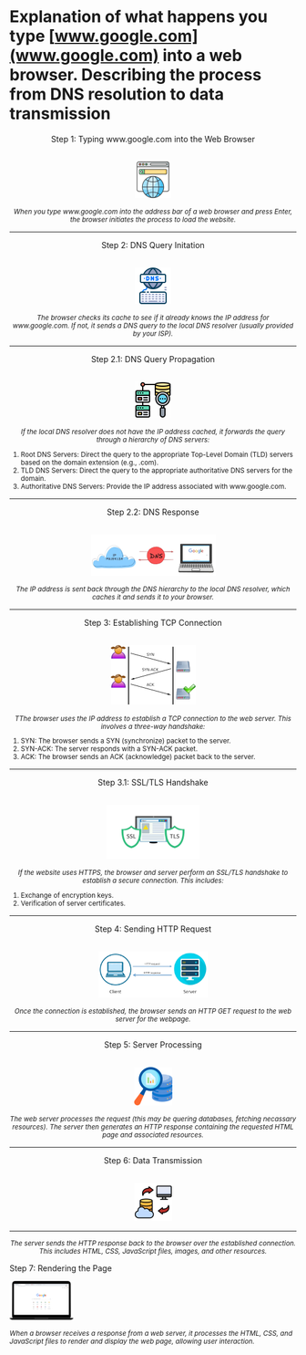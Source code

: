 # Explanation of what happens you type 	[www.google.com](www.google.com) into a web browser. Describing the process from DNS resolution to data transmission

<div style="text-align: center;">
  Step 1: Typing www.google.com into the Web Browser
<br></br>

![Web Browser Image](images/webbrowserpng.png)


<p style="font-size: smaller;"><em>When you type www.google.com into the address bar of a web browser and press Enter, the browser initiates the process to load the website.</em></p>

---

</div>

<div style="text-align: center;">
  Step 2: DNS Query Initation
<br></br>

![DNS Resolver Image](images/dnsresolver.png)

<p style="font-size: smaller;"><em>The browser checks its cache to see if it already knows the IP address for www.google.com. If not, it sends a DNS query to the local DNS resolver (usually provided by your ISP).</em></p>

---

</div>

<div style="text-align: center;">
  Step 2.1: DNS Query Propagation
<br></br>

![Web Browser Image](images/DNSquerypropagation.png)


<p style="font-size: smaller;"><em>If the local DNS resolver does not have the IP address cached, it forwards the query through a hierarchy of DNS servers:</em>
</div>

<ol style="font-size: smaller;">

<li> Root DNS Servers: Direct the query to the appropriate Top-Level Domain (TLD) servers based on the domain extension (e.g., .com). </li>

<li> TLD DNS Servers: Direct the query to the appropriate authoritative DNS servers for the domain. </li>

<li> Authoritative DNS Servers: Provide the IP address associated with www.google.com. </li>
</ol>


---

<div style="text-align: center;">
  Step 2.2: DNS Response
<br></br>

![Web Browser Image](images/DNSresponse.png)


<p style="font-size: smaller;"><em>The IP address is sent back through the DNS hierarchy to the local DNS resolver, which caches it and sends it to your browser.</em>
</div>

---

<div style="text-align: center;">
  Step 3: Establishing TCP Connection
<br></br>

![Web Browser Image](images/tcpconnection.png)


<p style="font-size: smaller;"><em>TThe browser uses the IP address to establish a TCP connection to the web server. This involves a three-way handshake:</em>
</div>

<ol style="font-size: smaller;">
    <li>SYN: The browser sends a SYN (synchronize) packet to the server.</li>
    <li>SYN-ACK: The server responds with a SYN-ACK  packet.</li>
    <li>ACK: The browser sends an ACK (acknowledge) packet back to the server.</li>
</ol>

---

<div style="text-align: center;">
  Step 3.1: SSL/TLS Handshake 
<br></br>

![Web Browser Image](images/SSLTLShandshake.png)


<p style="font-size: smaller;"><em>If the website uses HTTPS, the browser and server perform an SSL/TLS handshake to establish a secure connection. This includes:</em>
</div>

<ol style="font-size: smaller;">
    <li>Exchange of encryption keys.</li>
    <li>Verification of server certificates.</li>
</ol>

---

<div style="text-align: center;">
  Step 4: Sending HTTP Request
<br></br>

![Web Browser Image](images/HTTPGetRequest.png)


<p style="font-size: smaller;"><em>Once the connection is established, the browser sends an HTTP GET request to the web server for the webpage.</em>
</div>

---

<div style="text-align: center;">
  Step 5: Server Processing
<br></br>

![Web Browser Image](images/queryrequest.png)


<p style="font-size: smaller;"><em>The web server processes the request (this may be quering databases, fetching necassary resources). The server then generates an HTTP response containing the requested HTML page and associated resources.</em>
</div>

---
<div style="text-align: center;">
  Step 6: Data Transmission
<br></br>

![Web Browser Image](images/DataTransmission.png)

---

<p style="font-size: smaller;"><em>The server sends the HTTP response back to the browser over the established connection. This includes HTML, CSS, JavaScript files, images, and other resources.</em>
</div>

Step 7: Rendering the Page
  <br>

  ![Web Browser Image](images/renderingpage.png)

  <p style="font-size: smaller;"><em>When a browser receives a response from a web server, it processes the HTML, CSS, and JavaScript files to render and display the web page, allowing user interaction.</em></p>
  
</div>
